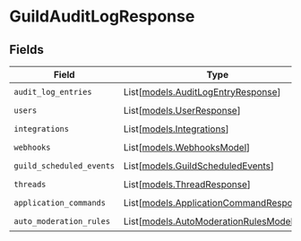 # GuildAuditLogResponse


## Fields

| Field                                                                              | Type                                                                               | Required                                                                           | Description                                                                        |
| ---------------------------------------------------------------------------------- | ---------------------------------------------------------------------------------- | ---------------------------------------------------------------------------------- | ---------------------------------------------------------------------------------- |
| `audit_log_entries`                                                                | List[[models.AuditLogEntryResponse](../models/auditlogentryresponse.md)]           | :heavy_check_mark:                                                                 | N/A                                                                                |
| `users`                                                                            | List[[models.UserResponse](../models/userresponse.md)]                             | :heavy_check_mark:                                                                 | N/A                                                                                |
| `integrations`                                                                     | List[[models.Integrations](../models/integrations.md)]                             | :heavy_check_mark:                                                                 | N/A                                                                                |
| `webhooks`                                                                         | List[[models.WebhooksModel](../models/webhooksmodel.md)]                           | :heavy_check_mark:                                                                 | N/A                                                                                |
| `guild_scheduled_events`                                                           | List[[models.GuildScheduledEvents](../models/guildscheduledevents.md)]             | :heavy_check_mark:                                                                 | N/A                                                                                |
| `threads`                                                                          | List[[models.ThreadResponse](../models/threadresponse.md)]                         | :heavy_check_mark:                                                                 | N/A                                                                                |
| `application_commands`                                                             | List[[models.ApplicationCommandResponse](../models/applicationcommandresponse.md)] | :heavy_check_mark:                                                                 | N/A                                                                                |
| `auto_moderation_rules`                                                            | List[[models.AutoModerationRulesModel](../models/automoderationrulesmodel.md)]     | :heavy_check_mark:                                                                 | N/A                                                                                |